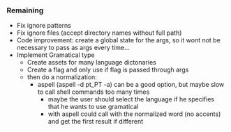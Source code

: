 ### Remaining

- Fix ignore patterns
- Fix ignore files (accept directory names without full path)
- Code improvement: create a global state for the args, so it wont not be necessary to pass as args every time...
- Implement Gramatical type
  - Create assets for many language dictonaries
  - Create a flag and only use if flag is passed through args
  - then do a normalization:
    - aspell (aspell -d pt_PT -a) can be a good option, but maybe slow to call shell commands too many times
      - maybe the user should select the language if he specifies that he wants to use gramatical
      - with aspell could call with the normalized word (no accents) and get the first result if different
